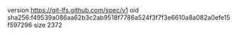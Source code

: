 version https://git-lfs.github.com/spec/v1
oid sha256:f49539a086aa62b3c2ab9518f7786a524f3f7f3e6610a8a082a0efe15f597296
size 2372
